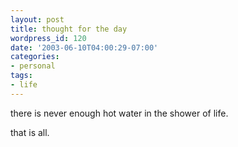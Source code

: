 ```yaml
---
layout: post
title: thought for the day
wordpress_id: 120
date: '2003-06-10T04:00:29-07:00'
categories:
- personal
tags:
- life
---
```

there is never enough hot water in the shower of life.

that is all.
